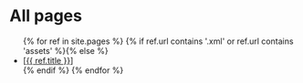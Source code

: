 # All pages

<ul>
{% for ref in site.pages %}
    {% if ref.url contains '.xml' or ref.url contains 'assets' %}{% else %}
        <li>[<a href="{{ ref.url | absolute_url | remove: '.html' }}">{{ ref.title }}</a>]</li>
    {% endif %}
{% endfor %}
</ul>
